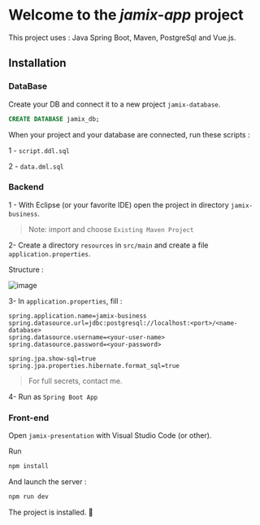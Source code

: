 # Welcome to the _jamix-app_ project 

This project uses : Java Spring Boot, Maven, PostgreSql and Vue.js.

## Installation
### DataBase
Create your DB and connect it to a new project `jamix-database`.
```sql
CREATE DATABASE jamix_db;
```
When your project and your database are connected, run these scripts :

1 - `script.ddl.sql`

2 - `data.dml.sql`

### Backend
1 - With Eclipse (or your favorite IDE) open the project in directory `jamix-business`.
> Note: import and choose `Existing Maven Project`

 2- Create a directory `resources` in `src/main` and create a file `application.properties`.
 
 Structure : 
 
![image](https://github.com/user-attachments/assets/42433ffe-d7cb-4e11-aa42-7418b3df540e)


 
 3- In `application.properties`, fill :
 ```
spring.application.name=jamix-business
spring.datasource.url=jdbc:postgresql://localhost:<port>/<name-database>
spring.datasource.username=<your-user-name>
spring.datasource.password=<your-password>

spring.jpa.show-sql=true
spring.jpa.properties.hibernate.format_sql=true
 ```
> For full secrets, contact me.
 
 4- Run as `Spring Boot App`

### Front-end
Open `jamix-presentation` with Visual Studio Code (or other).

Run 
```bash
npm install
```
And launch the server :
```bash
npm run dev
```

The project is installed. :tada:
